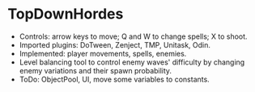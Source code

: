 # TopDownHordes

- Controls: arrow keys to move; Q and W to change spells; X to shoot.
- Imported plugins: DoTween, Zenject, TMP, Unitask, Odin.
- Implemented: player movements, spells, enemies.
- Level balancing tool to control enemy waves' difficulty by changing enemy variations and their spawn probability.
- ToDo: ObjectPool, UI, move some variables to constants.
 
